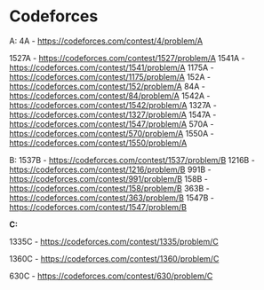 # Codeforces

A:
4A - https://codeforces.com/contest/4/problem/A

1527A - https://codeforces.com/contest/1527/problem/A
1541A - https://codeforces.com/contest/1541/problem/A
1175A - https://codeforces.com/contest/1175/problem/A
152A - https://codeforces.com/contest/152/problem/A
84A - https://codeforces.com/contest/84/problem/A
1542A - https://codeforces.com/contest/1542/problem/A
1327A - https://codeforces.com/contest/1327/problem/A
1547A - https://codeforces.com/contest/1547/problem/A
570A - https://codeforces.com/contest/570/problem/A
1550A - https://codeforces.com/contest/1550/problem/A



B:
1537B - https://codeforces.com/contest/1537/problem/B
1216B - https://codeforces.com/contest/1216/problem/B
991B - https://codeforces.com/contest/991/problem/B
158B - https://codeforces.com/contest/158/problem/B
363B - https://codeforces.com/contest/363/problem/B
1547B - https://codeforces.com/contest/1547/problem/B



**C:**

1335C - https://codeforces.com/contest/1335/problem/C

1360C - https://codeforces.com/contest/1360/problem/C

630C - https://codeforces.com/contest/630/problem/C




